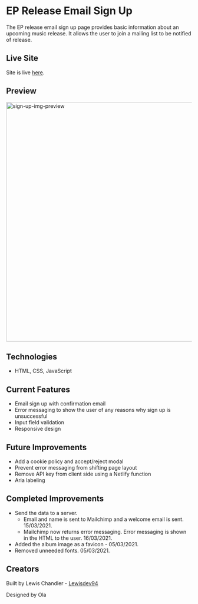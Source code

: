 # EP Release Email Sign Up

The EP release email sign up page provides basic information about an upcoming music release. It allows the user to join a mailing list to be notified of release.

## Live Site

Site is live [here](https://ep-sign-up.lewisdev.me).

## Preview

<img width="650" alt="sign-up-img-preview" src="https://user-images.githubusercontent.com/66197473/112133506-ae0e7a00-8bc3-11eb-8b24-bde67df8f417.png">

## Technologies

- HTML, CSS, JavaScript

## Current Features

- Email sign up with confirmation email
- Error messaging to show the user of any reasons why sign up is unsuccessful
- Input field validation
- Responsive design 

## Future Improvements

- Add a cookie policy and accept/reject modal
- Prevent error messaging from shifting page layout
- Remove API key from client side using a Netlify function
- Aria labeling


## Completed Improvements

- Send the data to a server.
  - Email and name is sent to Mailchimp and a welcome email is sent. 15/03/2021.
  - Mailchimp now returns error messaging. Error messaging is shown in the HTML to the user. 16/03/2021.
- Added the album image as a favicon - 05/03/2021.
- Removed unneeded fonts. 05/03/2021.

## Creators

Built by Lewis Chandler - [Lewisdev94](https://github.com/Lewisdev94)

Designed by Ola
